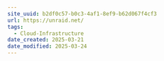 ```yaml
---
site_uuid: b2df0c57-b0c3-4af1-8ef9-b62d067f4cf3
url: https://unraid.net/
tags:
  - Cloud-Infrastructure
date_created: 2025-03-21
date_modified: 2025-03-24
---
```


